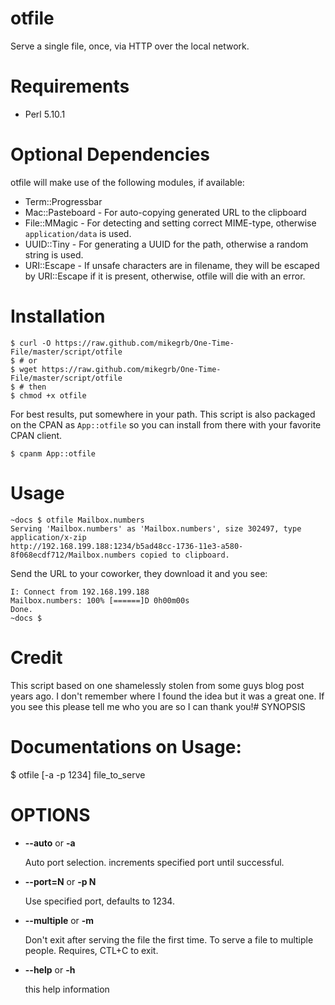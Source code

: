 otfile
======

Serve a single file, once, via HTTP over the local network.

Requirements
====
* Perl 5.10.1

Optional Dependencies
====

otfile will make use of the following modules, if available:

* Term::Progressbar
* Mac::Pasteboard - For auto-copying generated URL to the clipboard
* File::MMagic - For detecting and setting correct MIME-type, otherwise ```application/data``` is used.
* UUID::Tiny - For generating a UUID for the path, otherwise a random string is used.
* URI::Escape - If unsafe characters are in filename, they will be escaped by URI::Escape if it is present, otherwise, otfile will die with an error.

Installation
====
```
$ curl -O https://raw.github.com/mikegrb/One-Time-File/master/script/otfile
$ # or
$ wget https://raw.github.com/mikegrb/One-Time-File/master/script/otfile
$ # then
$ chmod +x otfile
```

For best results, put somewhere in your path.  This script is also packaged on
the CPAN as ```App::otfile``` so you can install from there with your favorite
CPAN client.

```
$ cpanm App::otfile
```

Usage
====

```
~docs $ otfile Mailbox.numbers
Serving 'Mailbox.numbers' as 'Mailbox.numbers', size 302497, type application/x-zip
http://192.168.199.188:1234/b5ad48cc-1736-11e3-a580-8f068ecdf712/Mailbox.numbers copied to clipboard.
```

Send the URL to your coworker, they download it and you see:

```
I: Connect from 192.168.199.188
Mailbox.numbers: 100% [======]D 0h00m00s
Done.
~docs $
```

Credit
====
This script based on one shamelessly stolen from some guys blog post years ago.  I don't remember where I found the idea but it was a great one.  If you see this please tell me who you are so I can thank you!# SYNOPSIS

Documentations on Usage:
===

$ otfile \[-a -p 1234\] file_to_serve

# OPTIONS

- __\--auto__ or __\-a__

    Auto port selection.  increments specified port until successful.

- __\--port=N__ or __\-p N__

    Use specified port, defaults to 1234.

- __\--multiple__ or __\-m__

    Don't exit after serving the file the first time. To serve a file to multiple
    people. Requires, CTL+C to exit.


- __\--help__ or __\-h__

    this help information

